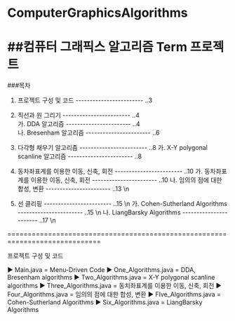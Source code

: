 # ComputerGraphicsAlgorithms
##컴퓨터 그래픽스 알고리즘 Term 프로젝트
=============================================================================
###목차






1. 프로젝트 구성 및 코드			------------------------ ..3

2. 직선과 원 그리기				------------------------ ..4  
    가. DDA 알고리즘				----------------------- ..4  
    나. Bresenham 알고리즘			----------------------- ..6 

3. 다각형 채우기 알고리즘			------------------------ ..8 
    가. X-Y polygonal scanline 알고리즘	----------------------- ..8  

4. 동차좌표계를 이용한 이동, 신축, 회전	------------------------ ..10 
    가. 동차좌표계를 이용한 이동, 신축, 회전	----------------------- ..10 
    나. 임의의 점에 대한 합성, 변환		----------------------- ..13 \n 

5. 선 클리핑 					------------------------ ..15 \n 
    가. Cohen-Sutherland Algorithms		----------------------- ..15 \n 
    나. LiangBarsky Algorithms		----------------------- ..17 \n 

=============================================================================

프로젝트 구성 및 코드



 ▶ Main.java = Menu-Driven Code
 ▶ One_Algorithms.java = DDA, Bresenham algorithms
 ▶ Two_Algorithms.java = X-Y polygonal scanline algorithms
 ▶ Three_Algorithms.java = 동치좌표계를 이용한 이동, 신축, 회전
 ▶ Four_Algorithms.java = 임의의 점에 대한 합성, 변환
 ▶ FIve_Algorithms.java = Cohen-Sutherland Algorithms
 ▶ Six_Algorithms.java = LiangBarsky Algorithms
 
 
 
